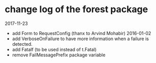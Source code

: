 # change log of the forest package

2017-11-23
- add Form to RequestConfig (thanx to Arvind Mohabir)
2016-01-02
- add VerboseOnFailure to have more information when a failure is detected.
- add Fatalf (to be used instead of t.Fatal)
- remove FailMessagePrefix package variable